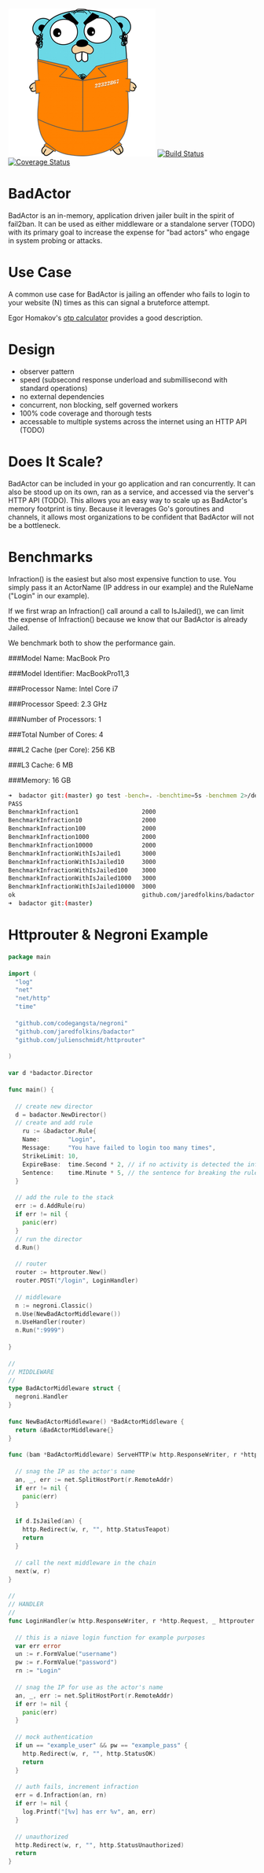 ![badactor logo](https://raw.githubusercontent.com/jaredfolkins/badactor_logo/master/badactor_logo_300x300.png) [![Build Status](https://travis-ci.org/jaredfolkins/badactor.svg?branch=master)](https://travis-ci.org/jaredfolkins/badactor) [![Coverage Status](https://img.shields.io/coveralls/jaredfolkins/badactor.svg)](https://coveralls.io/r/jaredfolkins/badactor?branch=master)

# BadActor 

BadActor is an in-memory, application driven jailer built in the spirit of fail2ban. It can be used as either middleware or a standalone server (TODO) with its primary goal to increase the expense for "bad actors" who engage in system probing or attacks.

# Use Case

A common use case for BadActor is jailing an offender who fails to login to your website (N) times as this can signal a bruteforce attempt.

Egor Homakov's [otp calculator](http://sakurity.com/otp) provides a good description.

# Design

- observer pattern
- speed (subsecond response underload and submillisecond with standard operations)
- no external dependencies 
- concurrent, non blocking, self governed workers
- 100% code coverage and thorough tests
- accessable to multiple systems across the internet using an HTTP API (TODO)

# Does It Scale? 

BadActor can be included in your go application and ran concurrently. It can also be stood up on its own, ran as a service, and accessed via the server's HTTP API (TODO). This allows you an easy way to scale up as BadActor's memory footprint is tiny. Because it leverages Go's goroutines and channels, it allows most organizations to be confident that BadActor will not be a bottleneck. 

# Benchmarks 

Infraction() is the easiest but also most expensive function to use. You simply pass it an ActorName (IP address in our example) and the RuleName ("Login" in our example).

If we first wrap an Infraction() call around a call to IsJailed(), we can limit the expense of Infraction() because we know that our BadActor is already Jailed.

We benchmark both to show the performance gain.

###Model Name: 
MacBook Pro

###Model Identifier: 
MacBookPro11,3

###Processor Name: 
Intel Core i7

###Processor Speed:
2.3 GHz

###Number of Processors:
1

###Total Number of Cores:
4

###L2 Cache (per Core):
256 KB

###L3 Cache:
6 MB

###Memory:
16 GB

```bash
➜  badactor git:(master) go test -bench=. -benchtime=5s -benchmem 2>/dev/null | column -t
PASS
BenchmarkInfraction1                  2000                              2679694   ns/op  518  B/op  10  allocs/op
BenchmarkInfraction10                 2000                              3050845   ns/op  516  B/op  10  allocs/op
BenchmarkInfraction100                2000                              3430051   ns/op  516  B/op  10  allocs/op
BenchmarkInfraction1000               2000                              3738125   ns/op  516  B/op  10  allocs/op
BenchmarkInfraction10000              2000                              4004534   ns/op  516  B/op  10  allocs/op
BenchmarkInfractionWithIsJailed1      3000                              1832770   ns/op  193  B/op  3   allocs/op
BenchmarkInfractionWithIsJailed10     3000                              1968030   ns/op  193  B/op  3   allocs/op
BenchmarkInfractionWithIsJailed100    3000                              2120179   ns/op  193  B/op  3   allocs/op
BenchmarkInfractionWithIsJailed1000   3000                              1955656   ns/op  193  B/op  3   allocs/op
BenchmarkInfractionWithIsJailed10000  3000                              1943728   ns/op  193  B/op  3   allocs/op
ok                                    github.com/jaredfolkins/badactor  109.879s
➜  badactor git:(master)
```

# Httprouter & Negroni Example

```go
package main

import (
  "log"
  "net"
  "net/http"
  "time"

  "github.com/codegangsta/negroni"
  "github.com/jaredfolkins/badactor"
  "github.com/julienschmidt/httprouter"

)

var d *badactor.Director

func main() {

  // create new director
  d = badactor.NewDirector()
  // create and add rule
    ru := &badactor.Rule{
    Name:        "Login",
    Message:     "You have failed to login too many times",
    StrikeLimit: 10,
    ExpireBase:  time.Second * 2, // if no activity is detected the infraction will expire after 2 seconds
    Sentence:    time.Minute * 5, // the sentence for breaking the rule is to be jailed for 5 minutes
  }

  // add the rule to the stack
  err := d.AddRule(ru)
  if err != nil {
    panic(err)
  }
  // run the director
  d.Run()

  // router
  router := httprouter.New()
  router.POST("/login", LoginHandler)

  // middleware
  n := negroni.Classic()
  n.Use(NewBadActorMiddleware())
  n.UseHandler(router)
  n.Run(":9999")

}

//
// MIDDLEWARE
//
type BadActorMiddleware struct {
  negroni.Handler
}

func NewBadActorMiddleware() *BadActorMiddleware {
  return &BadActorMiddleware{}
}

func (bam *BadActorMiddleware) ServeHTTP(w http.ResponseWriter, r *http.Request, next http.HandlerFunc) {

  // snag the IP as the actor's name
  an, _, err := net.SplitHostPort(r.RemoteAddr)
  if err != nil {
    panic(err)
  }

  if d.IsJailed(an) {
    http.Redirect(w, r, "", http.StatusTeapot)
    return
  }

  // call the next middleware in the chain
  next(w, r)
}

//
// HANDLER
//
func LoginHandler(w http.ResponseWriter, r *http.Request, _ httprouter.Params) {

  // this is a niave login function for example purposes
  var err error
  un := r.FormValue("username")
  pw := r.FormValue("password")
  rn := "Login"

  // snag the IP for use as the actor's name
  an, _, err := net.SplitHostPort(r.RemoteAddr)
  if err != nil {
    panic(err)
  }

  // mock authentication
  if un == "example_user" && pw == "example_pass" {
    http.Redirect(w, r, "", http.StatusOK)
    return
  }

  // auth fails, increment infraction
  err = d.Infraction(an, rn)
  if err != nil {
    log.Printf("[%v] has err %v", an, err)
  }

  // unauthorized
  http.Redirect(w, r, "", http.StatusUnauthorized)
  return
}
```
